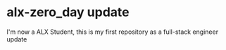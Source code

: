 # alx-zero_day update
I'm now a ALX Student, this is my first repository as a full-stack engineer update
